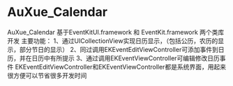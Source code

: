 # AuXue_Calendar
AuXue_Calendar 基于EventKitUI.framework 和 EventKit.framework 两个类库开发
主要功能：
  1、通过UICollectionView实现日历显示，（包括公历，农历的显示，部分节日的显示）
  2、同过调用EKEventEditViewController可添加事件到日历，并在日历中有所提示
  3、通过调用EKEventViewController可编辑修改日历事件
EKEventEditViewController和EKEventViewController都是系统界面，用起来很方便可以节省很多开发时间
